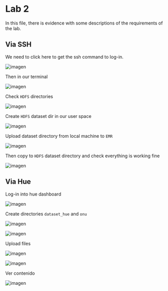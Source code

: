 # Lab 2

In this file, there is evidence with some descriptions of the requirements of the lab.

## Via SSH

We need to click here to get the ssh command to log-in.

![imagen](https://user-images.githubusercontent.com/53051637/170851355-c579d2e4-31fa-47d9-9d8a-3b0d3f3a3342.png)

Then in our terminal

![imagen](https://user-images.githubusercontent.com/53051637/170851404-f20b4d39-a424-4c4a-b8fd-81bba1e9e5ef.png)

Check `HDFS` directories

![imagen](https://user-images.githubusercontent.com/53051637/170851442-bba90eda-ebd9-4f2c-9dfa-eedf5129d214.png)


Create `HDFS` dataset dir in our user space

![imagen](https://user-images.githubusercontent.com/53051637/170851465-a3cc039c-fd7f-4729-bcee-b82a32fa2bda.png)

Upload dataset directory from local machine to `EMR`

![imagen](https://user-images.githubusercontent.com/53051637/170851509-e037cbae-3706-4d00-970a-c21710777e99.png)

Then copy to `HDFS` dataset directory and check everything is working fine

![imagen](https://user-images.githubusercontent.com/53051637/170851567-e0ad659d-86e9-4901-9afc-4e3d1f83977e.png)


## Via Hue

Log-in into hue dashboard

![imagen](https://user-images.githubusercontent.com/53051637/170851824-025a41c9-507c-405a-9bee-51557d07c72b.png)


Create directories `dataset_hue` and `onu`

![imagen](https://user-images.githubusercontent.com/53051637/170851796-b49626fa-146c-422a-8eb0-6412f0b4283d.png)

![imagen](https://user-images.githubusercontent.com/53051637/170852866-83563e55-62b5-4232-b7db-e248b2ee3c09.png)

Upload files

![imagen](https://user-images.githubusercontent.com/53051637/170852900-60bcb344-dc67-4a78-bcef-0c66d4e6bf19.png)

![imagen](https://user-images.githubusercontent.com/53051637/170852906-a21b369a-04d3-4fee-a379-946a5b3cf264.png)

Ver contenido

![imagen](https://user-images.githubusercontent.com/53051637/170852919-50e9c903-94b5-40fe-922f-fc5d4a3d723c.png)






